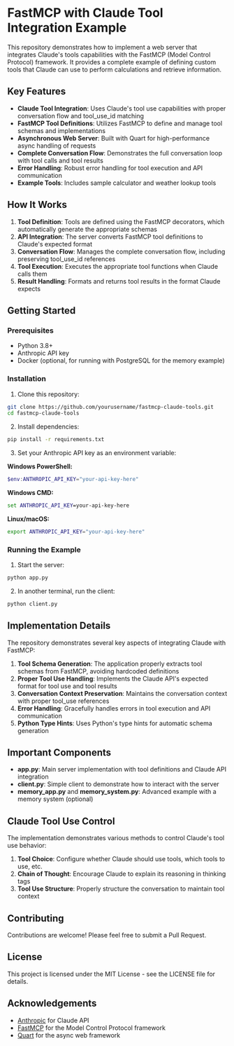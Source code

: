 # FastMCP with Claude Tool Integration Example

This repository demonstrates how to implement a web server that integrates Claude's tools capabilities with the FastMCP (Model Control Protocol) framework. It provides a complete example of defining custom tools that Claude can use to perform calculations and retrieve information.

## Key Features

- **Claude Tool Integration**: Uses Claude's tool use capabilities with proper conversation flow and tool_use_id matching
- **FastMCP Tool Definitions**: Utilizes FastMCP to define and manage tool schemas and implementations
- **Asynchronous Web Server**: Built with Quart for high-performance async handling of requests
- **Complete Conversation Flow**: Demonstrates the full conversation loop with tool calls and tool results
- **Error Handling**: Robust error handling for tool execution and API communication
- **Example Tools**: Includes sample calculator and weather lookup tools

## How It Works

1. **Tool Definition**: Tools are defined using the FastMCP decorators, which automatically generate the appropriate schemas
2. **API Integration**: The server converts FastMCP tool definitions to Claude's expected format
3. **Conversation Flow**: Manages the complete conversation flow, including preserving tool_use_id references
4. **Tool Execution**: Executes the appropriate tool functions when Claude calls them
5. **Result Handling**: Formats and returns tool results in the format Claude expects

## Getting Started

### Prerequisites

- Python 3.8+
- Anthropic API key
- Docker (optional, for running with PostgreSQL for the memory example)

### Installation

1. Clone this repository:
```bash
git clone https://github.com/yourusername/fastmcp-claude-tools.git
cd fastmcp-claude-tools
```

2. Install dependencies:
```bash
pip install -r requirements.txt
```

3. Set your Anthropic API key as an environment variable:

**Windows PowerShell:**
```powershell
$env:ANTHROPIC_API_KEY="your-api-key-here"
```

**Windows CMD:**
```cmd
set ANTHROPIC_API_KEY=your-api-key-here
```

**Linux/macOS:**
```bash
export ANTHROPIC_API_KEY="your-api-key-here"
```

### Running the Example

1. Start the server:
```bash
python app.py
```

2. In another terminal, run the client:
```bash
python client.py
```

## Implementation Details

The repository demonstrates several key aspects of integrating Claude with FastMCP:

1. **Tool Schema Generation**: The application properly extracts tool schemas from FastMCP, avoiding hardcoded definitions
2. **Proper Tool Use Handling**: Implements the Claude API's expected format for tool use and tool results
3. **Conversation Context Preservation**: Maintains the conversation context with proper tool_use references
4. **Error Handling**: Gracefully handles errors in tool execution and API communication
5. **Python Type Hints**: Uses Python's type hints for automatic schema generation

## Important Components

- **app.py**: Main server implementation with tool definitions and Claude API integration
- **client.py**: Simple client to demonstrate how to interact with the server
- **memory_app.py** and **memory_system.py**: Advanced example with a memory system (optional)

## Claude Tool Use Control

The implementation demonstrates various methods to control Claude's tool use behavior:

1. **Tool Choice**: Configure whether Claude should use tools, which tools to use, etc.
2. **Chain of Thought**: Encourage Claude to explain its reasoning in thinking tags
3. **Tool Use Structure**: Properly structure the conversation to maintain tool context

## Contributing

Contributions are welcome! Please feel free to submit a Pull Request.

## License

This project is licensed under the MIT License - see the LICENSE file for details.

## Acknowledgements

- [Anthropic](https://www.anthropic.com/) for Claude API
- [FastMCP](https://fastmcp.readthedocs.io/) for the Model Control Protocol framework
- [Quart](https://pgjones.gitlab.io/quart/) for the async web framework
